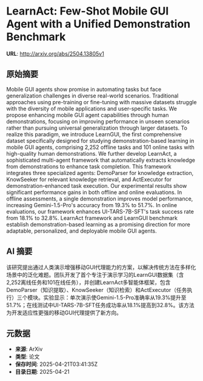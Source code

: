 # LearnAct: Few-Shot Mobile GUI Agent with a Unified Demonstration Benchmark

**URL**: http://arxiv.org/abs/2504.13805v1

## 原始摘要

Mobile GUI agents show promise in automating tasks but face generalization
challenges in diverse real-world scenarios. Traditional approaches using
pre-training or fine-tuning with massive datasets struggle with the diversity
of mobile applications and user-specific tasks. We propose enhancing mobile GUI
agent capabilities through human demonstrations, focusing on improving
performance in unseen scenarios rather than pursuing universal generalization
through larger datasets. To realize this paradigm, we introduce LearnGUI, the
first comprehensive dataset specifically designed for studying
demonstration-based learning in mobile GUI agents, comprising 2,252 offline
tasks and 101 online tasks with high-quality human demonstrations. We further
develop LearnAct, a sophisticated multi-agent framework that automatically
extracts knowledge from demonstrations to enhance task completion. This
framework integrates three specialized agents: DemoParser for knowledge
extraction, KnowSeeker for relevant knowledge retrieval, and ActExecutor for
demonstration-enhanced task execution. Our experimental results show
significant performance gains in both offline and online evaluations. In
offline assessments, a single demonstration improves model performance,
increasing Gemini-1.5-Pro's accuracy from 19.3% to 51.7%. In online
evaluations, our framework enhances UI-TARS-7B-SFT's task success rate from
18.1% to 32.8%. LearnAct framework and LearnGUI benchmark establish
demonstration-based learning as a promising direction for more adaptable,
personalized, and deployable mobile GUI agents.


## AI 摘要

该研究提出通过人类演示增强移动GUI代理能力的方案，以解决传统方法在多样化场景中的泛化难题。团队开发了首个专注于演示学习的LearnGUI数据集（含2,252离线任务和101在线任务），并创建LearnAct多智能体框架，包含DemoParser（知识提取）、KnowSeeker（知识检索）和ActExecutor（任务执行）三个模块。实验显示：单次演示使Gemini-1.5-Pro准确率从19.3%提升至51.7%；在线测试中UI-TARS-7B-SFT任务成功率从18.1%提高到32.8%。该方法为开发适应性更强的移动GUI代理提供了新方向。

## 元数据

- **来源**: ArXiv
- **类型**: 论文
- **保存时间**: 2025-04-21T03:41:35Z
- **目录日期**: 2025-04-21
